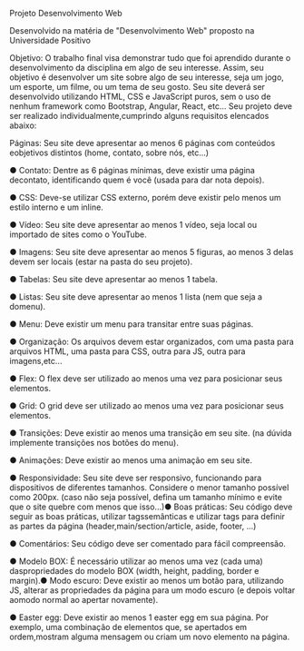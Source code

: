 Projeto Desenvolvimento Web

Desenvolvido na matéria de "Desenvolvimento Web" proposto na Universidade Positivo

Objetivo: O trabalho final visa demonstrar tudo que foi aprendido durante o desenvolvimento da disciplina em algo de seu interesse. Assim, seu objetivo é desenvolver um site sobre algo de seu interesse, seja um jogo, um esporte, um filme, ou um tema de seu gosto. Seu site deverá ser desenvolvido utilizando HTML, CSS e JavaScript puros, sem o uso de nenhum framework como Bootstrap, Angular, React, etc...
Seu projeto deve ser realizado individualmente,cumprindo alguns requisitos elencados abaixo: 

Páginas: Seu site deve apresentar ao menos 6 páginas com conteúdos eobjetivos distintos (home, contato, sobre nós, etc...)

  ● Contato: Dentre as 6 páginas mínimas, deve existir uma página decontato, identificando quem é você (usada para dar nota depois). 
  
  ● CSS: Deve-se utilizar CSS externo, porém deve existir pelo menos um estilo interno e um inline. 
  
  ● Vídeo: Seu site deve apresentar ao menos 1 vídeo, seja local ou importado de sites como o YouTube.
  
  ● Imagens: Seu site deve apresentar ao menos 5 figuras, ao menos 3 delas devem ser locais (estar na pasta do seu projeto). 
  
  ● Tabelas: Seu site deve apresentar ao menos 1 tabela.
  
  ● Listas: Seu site deve apresentar ao menos 1 lista (nem que seja a domenu). 
  
  ● Menu: Deve existir um menu para transitar entre suas páginas.
  
  ● Organização: Os arquivos devem estar organizados, com uma pasta para arquivos HTML, uma pasta para CSS, outra para JS, outra para imagens,etc...
  
  ● Flex: O flex deve ser utilizado ao menos uma vez para posicionar seus elementos.
  
  ● Grid: O grid deve ser utilizado ao menos uma vez para posicionar seus elementos.
  
 ● Transições: Deve existir ao menos uma transição em seu site. (na dúvida implemente transições nos botões do menu).
 
 ● Animações: Deve existir ao menos uma animação em seu site.
 
 ● Responsividade: Seu site deve ser responsivo, funcionando para dispositivos de diferentes tamanhos. Considere o menor tamanho possível como 200px. (caso não seja possível, defina um tamanho mínimo e evite que o site quebre com menos que isso...)● Boas práticas: Seu código deve seguir as boas práticas, utilizar tagssemânticas e utilizar tags para definir as partes da página (header,main/section/article, aside, footer, ...)
 
 ● Comentários: Seu código deve ser comentado para fácil compreensão.
 
 ● Modelo BOX: É necessário utilizar ao menos uma vez (cada uma) daspropriedades do modelo BOX (width, height, padding, border e margin).● Modo escuro: Deve existir ao menos um botão para, utilizando JS, alterar as propriedades da página para um modo escuro (e depois voltar aomodo normal ao apertar novamente).
 
 ● Easter egg: Deve existir ao menos 1 easter egg em sua página. Por exemplo, uma combinação de elementos que, se apertados em ordem,mostram alguma mensagem ou criam um novo elemento na página.

